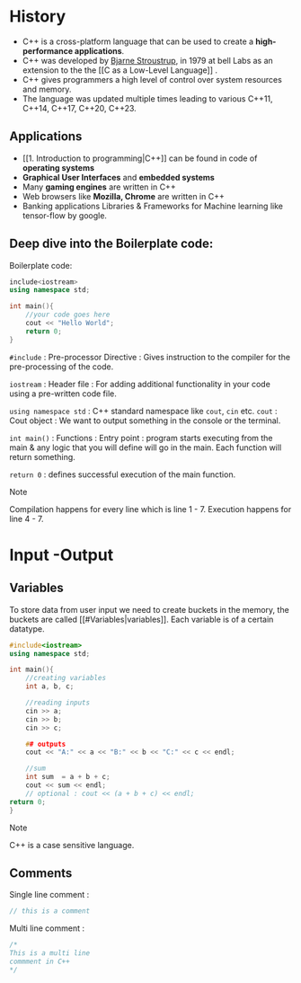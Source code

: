 # History

- C++ is a cross-platform language that can be used to create a **high-performance applications**.
- C++ was developed by [Bjarne Stroustrup](https://www.stroustrup.com/), in 1979 at bell Labs as an extension to the the [[C as a Low-Level Language]] .
- C++ gives programmers a high level of control over system resources and memory.
- The language was updated multiple times leading to various C++11, C++14, C++17, C++20, C++23.

## Applications

- [[1. Introduction to programming|C++]] can be found in code of **operating systems**
- **Graphical User Interfaces** and **embedded systems** 
- Many **gaming engines** are written in C++ 
- Web browsers like **Mozilla, Chrome** are written in C++ 
- Banking applications Libraries & Frameworks for Machine learning like tensor-flow by google.

## Deep dive into the Boilerplate code:

Boilerplate code:
```cpp
include<iostream>
using namespace std;

int main(){
	//your code goes here
	cout << "Hello World";
	return 0;
}
```

`#include` : Pre-processor Directive : Gives instruction to the compiler for the pre-processing of the code.

`iostream` : Header file : For adding additional functionality in your code using a pre-written code file.

`using namespace std` : C++ standard namespace like `cout`, `cin` etc.
	`cout` : Cout object : We want to output something in the console or the terminal.

`int main()` : Functions : Entry point : program starts executing from the main & any logic that you will define will go in the main. Each function will return something.

`return 0` : defines successful execution of the main function.

> [!NOTE]
> Compilation happens for every line which is line 1 - 7.
> Execution happens for line 4 - 7.

# Input -Output
## Variables
To store data from user input we need to create buckets in the memory, the buckets are called [[#Variables|variables]]. Each variable is of a certain datatype.

```cpp
#include<iostream>
using namespace std;

int main(){
	//creating variables
	int a, b, c;

	//reading inputs
	cin >> a;
	cin >> b;
	cin >> c;

	## outputs
	cout << "A:" << a << "B:" << b << "C:" << c << endl;

	//sum
	int sum  = a + b + c;
	cout << sum << endl;
	// optional : cout << (a + b + c) << endl;
return 0;
}
```
> [!NOTE]
> C++ is a case sensitive language.

## Comments

Single line comment : 
```cpp
// this is a comment
```
Multi line comment : 
```cpp
/*
This is a multi line
commment in C++
*/
```